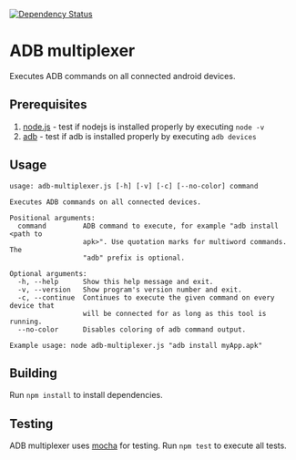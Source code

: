 [![Dependency Status](https://gemnasium.com/cemrich/adb-multiplexer.svg)](https://gemnasium.com/cemrich/adb-multiplexer)

# ADB multiplexer
Executes ADB commands on all connected android devices.

## Prerequisites
1. [node.js](https://nodejs.org/) - test if nodejs is installed properly by executing ```node -v```
1. [adb](https://developer.android.com/sdk/installing/index.html?pkg=tools) - test if adb is installed properly by executing ```adb devices```

## Usage
```
usage: adb-multiplexer.js [-h] [-v] [-c] [--no-color] command

Executes ADB commands on all connected devices.

Positional arguments:
  command         ADB command to execute, for example "adb install <path to
                  apk>". Use quotation marks for multiword commands. The
                  "adb" prefix is optional.

Optional arguments:
  -h, --help      Show this help message and exit.
  -v, --version   Show program's version number and exit.
  -c, --continue  Continues to execute the given command on every device that
                  will be connected for as long as this tool is running.
  --no-color      Disables coloring of adb command output.

Example usage: node adb-multiplexer.js "adb install myApp.apk"
```

## Building
Run ```npm install``` to install dependencies.

## Testing
ADB multiplexer uses [mocha](https://mochajs.org/) for testing. Run ```npm test``` to execute all tests.

